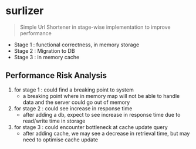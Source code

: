 # surlizer

> Simple Url Shortener in stage-wise implementation to improve performance

- Stage 1 : functional correctness, in memory storage
- Stage 2 : Migration to DB
- Stage 3 : in memory cache

## Performance Risk Analysis

1. for stage 1 : could find a breaking point to system
    - a breaking point where in memory map will not be able to handle data and the server could go out of memory
2. for stage 2 : could see increase in response time
    - after adding a db, expect to see increase in response time due to read/write time in storage
3. for stage 3 : could encounter bottleneck at cache update query
    - after adding cache, we may see a decrease in retrieval time, but may need to optimise cache update


